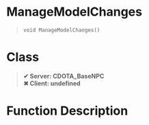 # ManageModelChanges
> `void ManageModelChanges()`
# Class
> __✔ Server: CDOTA_BaseNPC__  
> __✖ Client: undefined__  
# Function Description

